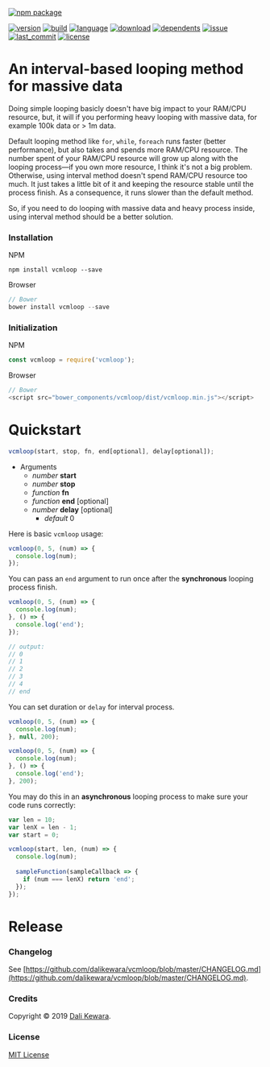 [![npm package](https://nodei.co/npm/vcmloop.png?downloads=true&downloadRank=true&stars=true)](https://nodei.co/npm/vcmloop/)

[![version](https://img.shields.io/npm/v/vcmloop.svg?style=flat)](https://img.shields.io/npm/v/vcmloop.svg?style=flat)
[![build](https://img.shields.io/circleci/project/github/dalikewara/vcmloop.svg?style=flat)](https://img.shields.io/circleci/project/github/dalikewara/vcmloop.svg?style=flat)
[![language](https://img.shields.io/github/languages/top/dalikewara/vcmloop.svg?style=flat)](https://img.shields.io/github/languages/top/dalikewara/vcmloop.svg?style=flat)
[![download](https://img.shields.io/npm/dt/vcmloop.svg?style=flat)](https://img.shields.io/npm/dt/vcmloop.svg?style=flat)
[![dependents](https://img.shields.io/librariesio/dependents/npm/vcmloop.svg?style=flat)](https://img.shields.io/librariesio/dependents/npm/vcmloop.svg?style=flat)
[![issue](https://img.shields.io/github/issues/dalikewara/vcmloop.svg?style=flat)](https://img.shields.io/github/issues/dalikewara/vcmloop.svg?style=flat)
[![last_commit](https://img.shields.io/github/last-commit/dalikewara/vcmloop.svg?style=flat)](https://img.shields.io/github/last-commit/dalikewara/vcmloop.svg?style=flat)
[![license](https://img.shields.io/npm/l/vcmloop.svg?style=flat)](https://img.shields.io/npm/l/vcmloop.svg?style=flat)

# An interval-based looping method for massive data
Doing simple looping basicly doesn't have big impact to your RAM/CPU resource, but, it will if you performing heavy looping with massive data, for example 100k data or > 1m data.

Default looping method like `for`, `while`, `foreach` runs faster (better performance), but also takes and spends more RAM/CPU resource. The number spent of your RAM/CPU resource will grow up along with the looping process&mdash;if you own more resource, I think it's not a big problem. Otherwise, using interval method doesn't spend RAM/CPU resource too much. It just takes a little bit of it and keeping the resource stable until the process finish. As a consequence, it runs slower than the default method.

So, if you need to do looping with massive data and heavy process inside, using interval method should be a better solution.

### Installation
NPM

```console
npm install vcmloop --save
```

Browser

```js
// Bower
bower install vcmloop --save
```

### Initialization
NPM

```js
const vcmloop = require('vcmloop');
```

Browser

```js
// Bower
<script src="bower_components/vcmloop/dist/vcmloop.min.js"></script>
```

# Quickstart

```js
vcmloop(start, stop, fn, end[optional], delay[optional]);
```

- Arguments
  - *number* **start**
  - *number* **stop**
  - *function* **fn**
  - *function* **end** [optional]
  - *number* **delay** [optional]
    - *default* 0

Here is basic `vcmloop` usage:

```js
vcmloop(0, 5, (num) => {
  console.log(num);
});
```

You can pass an `end` argument to run once after the **synchronous** looping process finish.

```js
vcmloop(0, 5, (num) => {
  console.log(num);
}, () => {
  console.log('end');
});

// output:
// 0
// 1
// 2
// 3
// 4
// end
```

You can set duration or `delay` for interval process.

```js
vcmloop(0, 5, (num) => {
  console.log(num);
}, null, 200);
```

```js
vcmloop(0, 5, (num) => {
  console.log(num);
}, () => {
  console.log('end');
}, 200);
```

You may do this in an **asynchronous** looping process to make sure your code runs correctly:

```js
var len = 10;
var lenX = len - 1;
var start = 0;

vcmloop(start, len, (num) => {
  console.log(num);
  
  sampleFunction(sampleCallback => {
    if (num === lenX) return 'end';
  });
});
```

# Release

### Changelog
See [https://github.com/dalikewara/vcmloop/blob/master/CHANGELOG.md](https://github.com/dalikewara/vcmloop/blob/master/CHANGELOG.md).

### Credits
Copyright &copy; 2019 [Dali Kewara](https://www.dalikewara.com).

### License
[MIT License](https://github.com/dalikewara/vcmloop/blob/master/LICENSE)